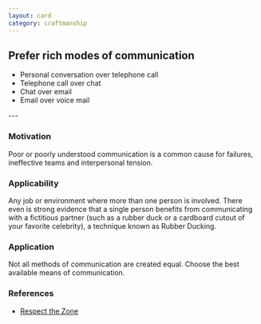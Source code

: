 ```yaml
---
layout: card
category: craftmanship
---
```

Prefer rich modes of communication
---
<ul>
<li>Personal conversation over telephone call</li>
<li>Telephone call over chat</li>
<li>Chat over email</li>
<li>Email over voice mail</li>
</ul>
---

### Motivation

Poor or poorly understood communication is a common cause for failures, ineffective teams and interpersonal tension.

### Applicability

Any job or environment where more than one person is involved. There even is strong evidence that a single person benefits from communicating with a fictitious partner (such as a rubber duck or a cardboard cutout of your favorite celebrity), a technique known as Rubber Ducking.

### Application

Not all methods of communication are created equal. Choose the best available means of communication.

### References

* [Respect the Zone](respect-the-zone)


